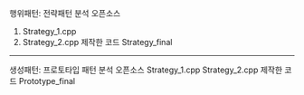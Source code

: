 행위패턴: 전략패턴
분석 오픈소스
1. Strategy_1.cpp
2. Strategy_2.cpp
제작한 코드
Strategy_final

-------------------------------------
생성패턴: 프로토타입 패턴
분석 오픈소스
Strategy_1.cpp
Strategy_2.cpp
제작한 코드
Prototype_final
